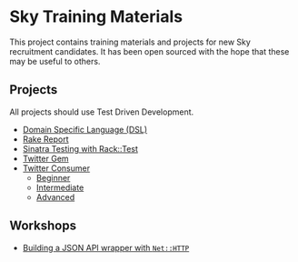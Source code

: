 # Sky Training Materials

This project contains training materials and projects for new Sky recruitment candidates. It has been open sourced with the hope that these may be useful to others.


## Projects

All projects should use Test Driven Development.

* [Domain Specific Language (DSL)](projects/domain-specific-language/readme.md)
* [Rake Report](projects/rake-report/readme.md)
* [Sinatra Testing with Rack::Test](projects/sinatra-rack-test/readme.md)
* [Twitter Gem](projects/twitter-gem/readme.md)
* [Twitter Consumer](projects/twitter-consumer/readme.md)
  * [Beginner](projects/twitter-consumer/1-beginner/readme.md)
  * [Intermediate](projects/twitter-consumer/2-intermediate/readme.md)
  * [Advanced](projects/twitter-consumer/3-advanced/readme.md)


## Workshops

* [Building a JSON API wrapper with `Net::HTTP`](workshops/json-via-http/readme.md)
